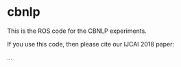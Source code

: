 # cbnlp

This is the ROS code for the CBNLP experiments.

If you use this code, then please cite our IJCAI 2018 paper:

...
